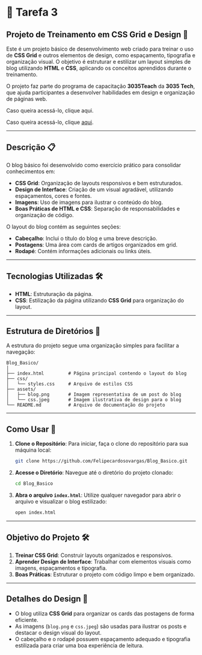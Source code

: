 # 📝 Tarefa 3

## Projeto de Treinamento em CSS Grid e Design 🎨

Este é um projeto básico de desenvolvimento web criado para treinar o uso de **CSS Grid** e outros elementos de design, como espaçamento, tipografia e organização visual. O objetivo é estruturar e estilizar um layout simples de blog utilizando **HTML** e **CSS**, aplicando os conceitos aprendidos durante o treinamento.

O projeto faz parte do programa de capacitação **3035Teach** da **3035 Tech**, que ajuda participantes a desenvolver habilidades em design e organização de páginas web.

Caso queira acessá-lo, clique aqui.

Caso queira acessá-lo, clique [aqui](https://felipecardosovargas.github.io/Tarefa_3/).

---

## Descrição 📋

O blog básico foi desenvolvido como exercício prático para consolidar conhecimentos em:

- **CSS Grid**: Organização de layouts responsivos e bem estruturados.
- **Design de Interface**: Criação de um visual agradável, utilizando espaçamentos, cores e fontes.
- **Imagens**: Uso de imagens para ilustrar o conteúdo do blog.
- **Boas Práticas de HTML e CSS**: Separação de responsabilidades e organização de código.

O layout do blog contém as seguintes seções:

- **Cabeçalho**: Inclui o título do blog e uma breve descrição.  
- **Postagens**: Uma área com cards de artigos organizados em grid.  
- **Rodapé**: Contém informações adicionais ou links úteis.  

---

## Tecnologias Utilizadas 🛠️

- **HTML**: Estruturação da página.  
- **CSS**: Estilização da página utilizando **CSS Grid** para organização do layout.  

---

## Estrutura de Diretórios 📂

A estrutura do projeto segue uma organização simples para facilitar a navegação:

```
Blog_Basico/
│
├── index.html         # Página principal contendo o layout do blog
├── css/
│   └── styles.css     # Arquivo de estilos CSS
├── assets/
│   ├── blog.png       # Imagem representativa de um post do blog
│   └── css.jpeg       # Imagem ilustrativa de design para o blog
└── README.md          # Arquivo de documentação do projeto
```

---

## Como Usar 🚀

1. **Clone o Repositório**:
   Para iniciar, faça o clone do repositório para sua máquina local:
   ```bash
   git clone https://github.com/Felipecardosovargas/Blog_Basico.git
   ```

2. **Acesse o Diretório**:
   Navegue até o diretório do projeto clonado:
   ```bash
   cd Blog_Basico
   ```

3. **Abra o arquivo `index.html`**:
   Utilize qualquer navegador para abrir o arquivo e visualizar o blog estilizado:
   ```bash
   open index.html
   ```

---

## Objetivo do Projeto 🛠️

1. **Treinar CSS Grid**: Construir layouts organizados e responsivos.  
2. **Aprender Design de Interface**: Trabalhar com elementos visuais como imagens, espaçamentos e tipografia.  
3. **Boas Práticas**: Estruturar o projeto com código limpo e bem organizado.  

---

## Detalhes do Design 🌟

- O blog utiliza **CSS Grid** para organizar os cards das postagens de forma eficiente.  
- As imagens (`blog.png` e `css.jpeg`) são usadas para ilustrar os posts e destacar o design visual do layout.  
- O cabeçalho e o rodapé possuem espaçamento adequado e tipografia estilizada para criar uma boa experiência de leitura.  
